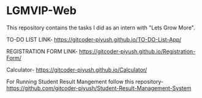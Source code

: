 # LGMVIP-Web
This repository contains the tasks I did as an intern with "Lets Grow More".

TO-DO LIST LINK- https://gitcoder-piyush.github.io/TO-DO-List-App/

REGISTRATION FORM LINK- https://gitcoder-piyush.github.io/Registration-Form/

Calculator- https://gitcoder-piyush.github.io/Calculator/

For Running Student Result Mangement follow this repository- https://github.com/gitcoder-piyush/Student-Result-Management-System

